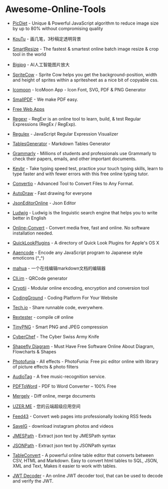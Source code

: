 
# Awesome-Online-Tools

- [PicDiet](https://www.picdiet.com/) - Unique & Powerful JavaScript algorithm to reduce image size by up to 80% without compromising quality

- [KouTu](https://www.gaoding.com/koutu/) - 画几笔，3秒稿定透明背景

- [SmartResize](https://www.smartresize.com/) - The fastest & smartest online batch image resize & crop tool in the world

- [Bigjpg](http://bigjpg.com/) - AI人工智能图片放大

- [SpriteCow](http://www.spritecow.com/) - Sprite Cow helps you get the background-position, width and height of sprites within a spritesheet as a nice bit of copyable css.

- [Icomoon](https://icomoon.io/app/#/select) - IcoMoon App - Icon Font, SVG, PDF & PNG Generator

- [SmallPDF](https://smallpdf.com/) - We make PDF easy.

- [Free Web Apps](https://123apps.com/)

- [Regexr](https://regexr.com/) - RegExr is an online tool to learn, build, & test Regular Expressions (RegEx / RegExp).

- [Regulex](https://jex.im/regulex/#!flags=&re=%5E(a%7Cb)*%3F%24) - JavaScript Regular Expression Visualizer

- [TablesGenerator](http://www.tablesgenerator.com/markdown_tables) - Markdown Tables Generator

- [Grammarly](https://www.grammarly.com/) - Millions of students and professionals use Grammarly to check their papers, emails, and other important documents.

- [Keybr](https://www.keybr.com/) - Take typing speed test, practice your touch typing skills, learn to type faster and with fewer errors with this free online typing tutor.

- [Convertio](https://convertio.co/) - Advanced Tool to Convert Files to Any Format.

- [AutoDraw](https://www.autodraw.com/) - Fast drawing for everyone

- [JsonEditorOnline](http://jsoneditoronline.org/) - Json Editor

- [Ludwig](https://ludwig.guru/) - Ludwig is the linguistic search engine that helps you to write better in English

- [Online-Convert](https://www.online-convert.com/) - Convert media free, fast and online. No software installation needed.

- [QuickLookPlugins](https://www.quicklookplugins.com/) - A directory of Quick Look Plugins for Apple's OS X

- [Aaencode](http://utf-8.jp/public/aaencode.html?src=alert(%22test%22)) - Encode any JavaScript program to Japanese style emoticons (^\_^)

- [mahua](http://mahua.jser.me/) - 一个在线编辑markdown文档的编辑器

- [Cli.im](https://cli.im/) - QRCode generator

- [Cryptii](https://cryptii.com/) - Modular online encoding, encryption and conversion tool

- [CodingGround](http://www.tutorialspoint.com/codingground.htm) - Coding Platform For Your Website

- [Tech.io](https://tech.io/snippet) - Share runnable code, everywhere.

- [Rextester](http://rextester.com/) - compile c# online

- [TinyPNG](https://tinypng.com/) - Smart PNG and JPEG compression

- [CyberChef](https://gchq.github.io/CyberChef/) - The Cyber Swiss Army Knife

- [Shapefly Diagram](http://d.shapefly.com/) - Must Have Free Software Online About Diagram, Flowcharts & Shapes

- [Photofunia](http://photofunia.com/) - All effects - PhotoFunia: Free pic editor online with library of picture effects & photo filters

- [AudioTag](http://audiotag.info/index.php) - A free music-recognition service.

- [PDFToWord](https://www.pdftoword.com/) - PDF to Word Converter – 100% Free

- [Mergely](http://www.mergely.com/editor) - Diff online, merge documents

- [UZER.ME](https://uzer.me/) - 您的云端超级应用空间

- [Feed43](http://www.feed43.com/) - Convert web pages into professionally looking RSS feeds

- [SaveIG](https://saveig.com/?r=cf) - download instagram photos and videos

- [JMESPath](https://www.rdtoc.com/tools/jmespath) - Extract json text by JMESPath syntax

- [JSONPath](https://www.rdtoc.com/tools/jsonpath) - Extract json text by JSONPath syntax

- [TableConvert](https://tableconvert.com/) - A powerful online table editor that converts between CSV, HTML and Markdown. Easy to convert html tables to SQL, JSON, XML and Text, Makes it easier to work with tables.

- [JWT Decoder](https://jwt.ssotools.com/) - An online JWT decoder tool, that can be used to decode and verify the JWT.
